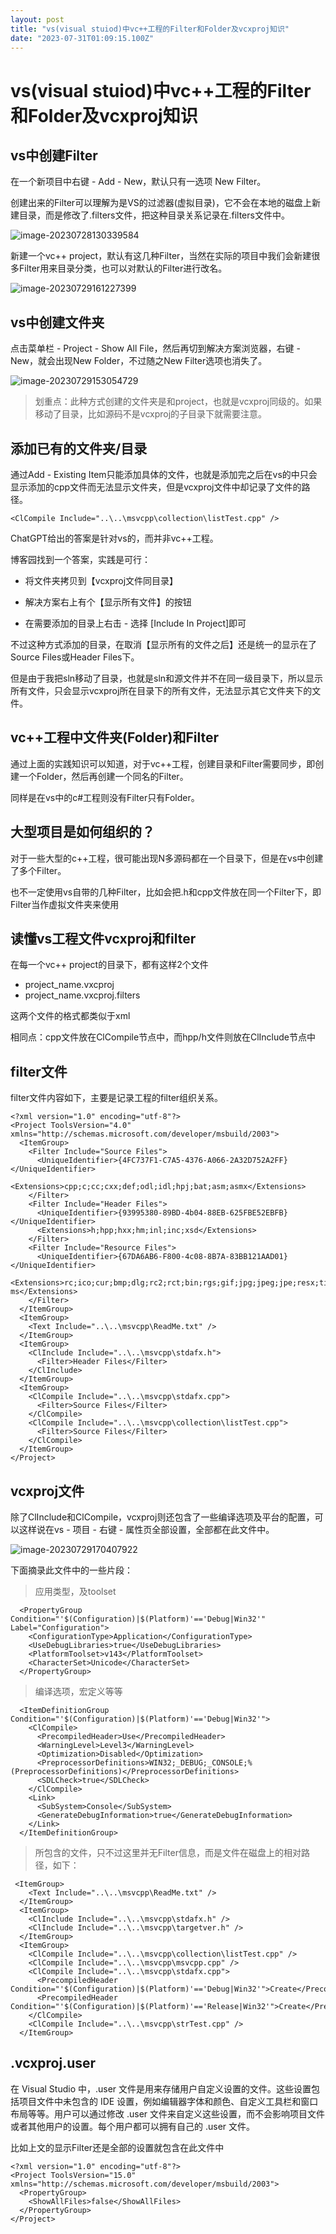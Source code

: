```yaml
---
layout: post
title: "vs(visual stuiod)中vc++工程的Filter和Folder及vcxproj知识"
date: "2023-07-31T01:09:15.100Z"
---
```

vs(visual stuiod)中vc++工程的Filter和Folder及vcxproj知识
================================================

vs中创建Filter
-----------

在一个新项目中右键 - Add - New，默认只有一选项 New Filter。

创建出来的Filter可以理解为是VS的过滤器(虚拟目录)，它不会在本地的磁盘上新建目录，而是修改了.filters文件，把这种目录关系记录在.filters文件中。

![image-20230728130339584](https://img2023.cnblogs.com/blog/363476/202307/363476-20230730233502650-2017233815.png)

新建一个vc++ project，默认有这几种Filter，当然在实际的项目中我们会新建很多Filter用来目录分类，也可以对默认的Filter进行改名。

![image-20230729161227399](https://img2023.cnblogs.com/blog/363476/202307/363476-20230730233503144-525130556.png)

  

vs中创建文件夹
--------

点击菜单栏 - Project - Show All File，然后再切到解决方案浏览器，右键 - New，就会出现New Folder，不过随之New Filter选项也消失了。

![image-20230729153054729](https://img2023.cnblogs.com/blog/363476/202307/363476-20230730233503690-900912170.png)

> 划重点：此种方式创建的文件夹是和project，也就是vcxproj同级的。如果移动了目录，比如源码不是vcxproj的子目录下就需要注意。

  

添加已有的文件夹/目录
-----------

通过Add - Existing Item只能添加具体的文件，也就是添加完之后在vs的中只会显示添加的cpp文件而无法显示文件夹，但是vcxproj文件中却记录了文件的路径。

    <ClCompile Include="..\..\msvcpp\collection\listTest.cpp" />
    

ChatGPT给出的答案是针对vs的，而并非vc++工程。

  

博客园找到一个答案，实践是可行：

*   将文件夹拷贝到【vcxproj文件同目录】
    
*   解决方案右上有个【显示所有文件】的按钮
    
*   在需要添加的目录上右击 - 选择 \[Include In Project\]即可
    

不过这种方式添加的目录，在取消【显示所有的文件之后】还是统一的显示在了Source Files或Header Files下。

但是由于我把sln移动了目录，也就是sln和源文件并不在同一级目录下，所以显示所有文件，只会显示vcxproj所在目录下的所有文件，无法显示其它文件夹下的文件。

  

vc++工程中文件夹(Folder)和Filter
-------------------------

通过上面的实践知识可以知道，对于vc++工程，创建目录和Filter需要同步，即创建一个Folder，然后再创建一个同名的Filter。

同样是在vs中的c#工程则没有Filter只有Folder。

  

大型项目是如何组织的？
-----------

对于一些大型的c++工程，很可能出现N多源码都在一个目录下，但是在vs中创建了多个Filter。

也不一定使用vs自带的几种Filter，比如会把.h和cpp文件放在同一个Filter下，即Filter当作虚拟文件夹来使用

  

读懂vs工程文件vcxproj和filter
----------------------

在每一个vc++ project的目录下，都有这样2个文件

*   project\_name.vxcproj
*   project\_name.vxcproj.filters

这两个文件的格式都类似于xml

  

相同点：cpp文件放在ClCompile节点中，而hpp/h文件则放在ClInclude节点中

filter文件
--------

filter文件内容如下，主要是记录工程的filter组织关系。

    <?xml version="1.0" encoding="utf-8"?>
    <Project ToolsVersion="4.0" xmlns="http://schemas.microsoft.com/developer/msbuild/2003">
      <ItemGroup>
        <Filter Include="Source Files">
          <UniqueIdentifier>{4FC737F1-C7A5-4376-A066-2A32D752A2FF}</UniqueIdentifier>
          <Extensions>cpp;c;cc;cxx;def;odl;idl;hpj;bat;asm;asmx</Extensions>
        </Filter>
        <Filter Include="Header Files">
          <UniqueIdentifier>{93995380-89BD-4b04-88EB-625FBE52EBFB}</UniqueIdentifier>
          <Extensions>h;hpp;hxx;hm;inl;inc;xsd</Extensions>
        </Filter>
        <Filter Include="Resource Files">
          <UniqueIdentifier>{67DA6AB6-F800-4c08-8B7A-83BB121AAD01}</UniqueIdentifier>
          <Extensions>rc;ico;cur;bmp;dlg;rc2;rct;bin;rgs;gif;jpg;jpeg;jpe;resx;tiff;tif;png;wav;mfcribbon-ms</Extensions>
        </Filter>
      </ItemGroup>
      <ItemGroup>
        <Text Include="..\..\msvcpp\ReadMe.txt" />
      </ItemGroup>
      <ItemGroup>
        <ClInclude Include="..\..\msvcpp\stdafx.h">
          <Filter>Header Files</Filter>
        </ClInclude>
      </ItemGroup>
      <ItemGroup>
        <ClCompile Include="..\..\msvcpp\stdafx.cpp">
          <Filter>Source Files</Filter>
        </ClCompile>
        <ClCompile Include="..\..\msvcpp\collection\listTest.cpp">
          <Filter>Source Files</Filter>
        </ClCompile>
      </ItemGroup>
    </Project>
    

vcxproj文件
---------

除了ClInclude和ClCompile，vcxproj则还包含了一些编译选项及平台的配置，可以这样说在vs - 项目 - 右键 - 属性页全部设置，全部都在此文件中。

![image-20230729170407922](https://img2023.cnblogs.com/blog/363476/202307/363476-20230730233504229-2006827658.png)

下面摘录此文件中的一些片段：

> 应用类型，及toolset

      <PropertyGroup Condition="'$(Configuration)|$(Platform)'=='Debug|Win32'" Label="Configuration">
        <ConfigurationType>Application</ConfigurationType>
        <UseDebugLibraries>true</UseDebugLibraries>
        <PlatformToolset>v143</PlatformToolset>
        <CharacterSet>Unicode</CharacterSet>
      </PropertyGroup>
    

  

> 编译选项，宏定义等等

      <ItemDefinitionGroup Condition="'$(Configuration)|$(Platform)'=='Debug|Win32'">
        <ClCompile>
          <PrecompiledHeader>Use</PrecompiledHeader>
          <WarningLevel>Level3</WarningLevel>
          <Optimization>Disabled</Optimization>
          <PreprocessorDefinitions>WIN32;_DEBUG;_CONSOLE;%(PreprocessorDefinitions)</PreprocessorDefinitions>
          <SDLCheck>true</SDLCheck>
        </ClCompile>
        <Link>
          <SubSystem>Console</SubSystem>
          <GenerateDebugInformation>true</GenerateDebugInformation>
        </Link>
      </ItemDefinitionGroup>
    

  

> 所包含的文件，只不过这里并无Filter信息，而是文件在磁盘上的相对路径，如下：

     <ItemGroup>
        <Text Include="..\..\msvcpp\ReadMe.txt" />
      </ItemGroup>
      <ItemGroup>
        <ClInclude Include="..\..\msvcpp\stdafx.h" />
        <ClInclude Include="..\..\msvcpp\targetver.h" />
      </ItemGroup>
      <ItemGroup>
        <ClCompile Include="..\..\msvcpp\collection\listTest.cpp" />
        <ClCompile Include="..\..\msvcpp\msvcpp.cpp" />
        <ClCompile Include="..\..\msvcpp\stdafx.cpp">
          <PrecompiledHeader Condition="'$(Configuration)|$(Platform)'=='Debug|Win32'">Create</PrecompiledHeader>
          <PrecompiledHeader Condition="'$(Configuration)|$(Platform)'=='Release|Win32'">Create</PrecompiledHeader>
        </ClCompile>
        <ClCompile Include="..\..\msvcpp\strTest.cpp" />
      </ItemGroup>
    

  

.vcxproj.user
-------------

在 Visual Studio 中，.user 文件是用来存储用户自定义设置的文件。这些设置包括项目文件中未包含的 IDE 设置，例如编辑器字体和颜色、自定义工具栏和窗口布局等等。用户可以通过修改 .user 文件来自定义这些设置，而不会影响项目文件或者其他用户的设置。每个用户都可以拥有自己的 .user 文件。

比如上文的显示Filter还是全部的设置就包含在此文件中

    <?xml version="1.0" encoding="utf-8"?>
    <Project ToolsVersion="15.0" xmlns="http://schemas.microsoft.com/developer/msbuild/2003">
      <PropertyGroup>
        <ShowAllFiles>false</ShowAllFiles>
      </PropertyGroup>
    </Project>